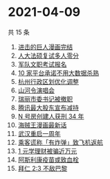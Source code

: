 # 2021-04-09

共 15 条

<!-- BEGIN ZHIHUSEARCH -->
<!-- 最后更新时间 Fri Apr 09 2021 11:04:23 GMT+0800 (China Standard Time) -->
1. [进击的巨人漫画完结](https://www.zhihu.com/search?q=进击的巨人)
1. [人大法硕复试多人零分](https://www.zhihu.com/search?q=人大法硕)
1. [军队文职考试报名](https://www.zhihu.com/search?q=军队文职)
1. [10 家平台承诺不用大数据杀熟](https://www.zhihu.com/search?q=大数据杀熟)
1. [杭州行政区划优化调整](https://www.zhihu.com/search?q=杭州区划)
1. [山河令演唱会](https://www.zhihu.com/search?q=山河令)
1. [瑞丽市委书记被撤职](https://www.zhihu.com/search?q=瑞丽)
1. [腾讯最大股东宣布减持](https://www.zhihu.com/search?q=腾讯)
1. [N 号房创建人获刑 34 年](https://www.zhihu.com/search?q=韩国n号房)
1. [海贼王漫画最新话](https://www.zhihu.com/search?q=海贼王)
1. [武汉重启一周年](https://www.zhihu.com/search?q=武汉重启)
1. [乘客谎称「有炸弹」致飞机返航](https://www.zhihu.com/search?q=飞机有炸弹)
1. [1 元学理财被骗近万元](https://www.zhihu.com/search?q=1元学理财)
1. [阿斯利康疫苗或致血栓](https://www.zhihu.com/search?q=阿斯利康)
1. [拜仁 2:3 不敌巴黎](https://www.zhihu.com/search?q=拜仁)
<!-- END ZHIHUSEARCH -->
